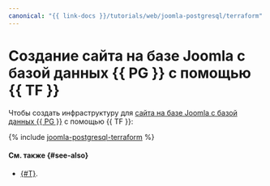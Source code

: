 ```yaml
---
canonical: "{{ link-docs }}/tutorials/web/joomla-postgresql/terraform"
---
```


# Создание сайта на базе Joomla с базой данных {{ PG }} с помощью {{ TF }}

Чтобы создать инфраструктуру для [сайта на базе Joomla с базой данных {{ PG }}](index.md) c помощью {{ TF }}:

{% include [joomla-postgresql-terraform](../../../_tutorials/applied/joomla-postgresql-terraform.md) %}

#### См. также {#see-also}

* [{#T}](console.md).
